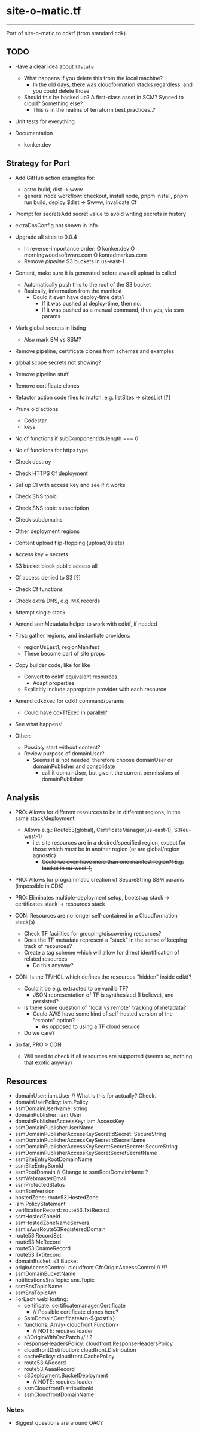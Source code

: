 # site-o-matic.tf

---

Port of site-o-matic to cdktf (from standard cdk)

## TODO

- Have a clear idea about `tfstate`

  - What happens if you delete this from the local machine?
    - In the old days, there was cloudformation stacks regardless, and you could delete those
  - Should this be backed up? A first-class asset in SCM? Synced to cloud? Something else?
    - This is in the realms of terraform best practices..?

- Unit tests for everything
- Documentation
  - konker.dev

## Strategy for Port

- Add GitHub action examples for:

  - astro build, dist -> www
  - general node workflow: checkout, install node, pnpm install, pnpm run build, deploy $dist -> $www, invalidate Cf

- Prompt for secretsAdd secret value to avoid writing secrets in history
- extraDnsConfig not shown in info
- Upgrade all sites to 0.0.4

  - In reverse-importance order:
    O konker.dev
    O morningwoodsoftware.com
    O konradmarkus.com
  - Remove _pipeline_ S3 buckets in us-east-1

- Content, make sure it is generated before aws cli upload is called

  - Automatically push this to the root of the S3 bucket
  - Basically, information from the manifest
    - Could it even have deploy-time data?
      - If it was pushed at deploy-time, then no.
      - If it was pushed as a manual command, then yes, via ssm params

- Mark global secrets in listing
  - Also mark SM vs SSM?
- Remove pipeline, certificate clones from schemas and examples
- global scope secrets not showing?
- Remove pipeline stuff
- Remove certificate clones
- Refactor action code files to match, e.g. listSites -> sitesList [?]
- Prune old actions
  - Codestar
  - keys
- No cf functions if subComponentIds.length === 0
- No cf functions for https type
- Check destroy
- Check HTTPS Cf deployment
- Set up CI with access key and see if it works
- Check SNS topic
- Check SNS topic subscription
- Check subdomains
- Other deployment regions
- Content upload flip-flopping (upload/delete)
- Access key + secrets
- S3 bucket block public access all
- Cf access denied to S3 [?]
- Check Cf functions
- Check extra DNS, e.g. MX records
- Attempt single stack
- Amend somMetadata helper to work with cdktf, if needed
- First: gather regions, and instantiate providers:
  - regionUsEast1, regionManifest
  - These become part of site props
- Copy builder code, like for like
  - Convert to cdktf equivalent resources
    - Adapt properties
  - Explicitly include appropriate provider with each resource
- Amend cdkExec for cdktf command/params
  - Could have cdkTfExec in parallel?
- See what happens!
- Other:
  - Possibly start without content?
  - Review purpose of domainUser?
    - Seems it is not needed, therefore choose domainUser or domainPublisher and consolidate
      - call it domainUser, but give it the current permissions of domainPublisher

## Analysis

- PRO: Allows for different resources to be in different regions, in the same stack/deployment
  - Allows e.g.: Route53(global), CertificateManager(us-east-1), S3(eu-west-1)
    - i.e. site resources are in a desired/specified region, except for those which _must_ be in another region (or are global/region agnostic)
      - ~~Could we even have more than one manifest region?! E.g. bucket in eu-west-1,~~
- PRO: Allows for programmatic creation of SecureString SSM params (impossible in CDK)
- PRO: Eliminates multiple-deployment setup, bootstrap stack -> certificates stack -> resources stack
- CON: Resources are no longer self-contained in a Cloudformation stack(s)
  - Check TF facilities for grouping/discovering resources?
  - Does the TF metadata represent a "stack" in the sense of keeping track of resources?
  - Create a tag scheme which will allow for direct identification of related resources
    - Do this anyway?
- CON: Is the TF/HCL which defines the resources "hidden" inside cdktf?

  - Could it be e.g. extracted to be vanilla TF?
    - JSON representation of TF is synthesized (I believe), and persisted?
  - Is there some question of "local vs remote" tracking of metadata?
    - Could AWS have some kind of self-hosted version of the "remote" option?
      - As opposed to using a TF cloud service
  - Do we care?

- So far, PRO > CON
  - Will need to check if all resources are supported (seems so, nothing that exotic anyway)

## Resources

- domainUser: iam.User // What is this for actually? Check.
- domainUserPolicy: iam.Policy
- ssmDomainUserName: string
- domainPublisher: iam.User
- domainPublisherAccessKey: iam.AccessKey
- ssmDomainPublisherUserName
- ssmDomainPublisherAccessKeySecretIdSecret: SecureString
- ssmDomainPublisherAccessKeySecretIdSecretName
- ssmDomainPublisherAccessKeySecretSecretSecret: SecureString
- ssmDomainPublisherAccessKeySecretSecretSecretName
- ssmSiteEntryRootDomainName
- ssmSiteEntrySomId
- ssmRootDomain // Change to ssmRootDomainName ?
- ssmWebmasterEmail
- ssmProtectedStatus
- ssmSomVersion
- hostedZone: route53.HostedZone
- iam.PolicyStatement
- verificationRecord: route53.TxtRecord
- ssmHostedZoneId
- ssmHostedZoneNameServers
- ssmIsAwsRoute53RegisteredDomain
- route53.RecordSet
- route53.MxRecord
- route53.CnameRecord
- route53.TxtRecord
- domainBucket: s3.Bucket
- originAccessControl: cloudfront.CfnOriginAccessControl // !!?
- ssmDomainBucketName
- notificationsSnsTopic: sns.Topic
- ssmSnsTopicName
- ssmSnsTopicArn
- ForEach webHosting:
  - certificate: certificatemanager.Certificate
    - // Possible certificate clones here?
  - SsmDomainCertificateArn-${postfix}
  - functions: Array<cloudfront.Function>
    - // NOTE: requires loader
  - s3OriginWithOacPatch // !!?
  - responseHeadersPolicy: cloudfront.ResponseHeadersPolicy
  - cloudfrontDistribution: cloudfront.Distribution
  - cachePolicy: cloudfront.CachePolicy
  - route53.ARecord
  - route53.AaaaRecord
  - s3Deployment.BucketDeployment
    - // NOTE: requires loader
  - ssmCloudfrontDistributionId
  - ssmCloudfrontDomainName

### Notes

- Biggest questions are around OAC?
